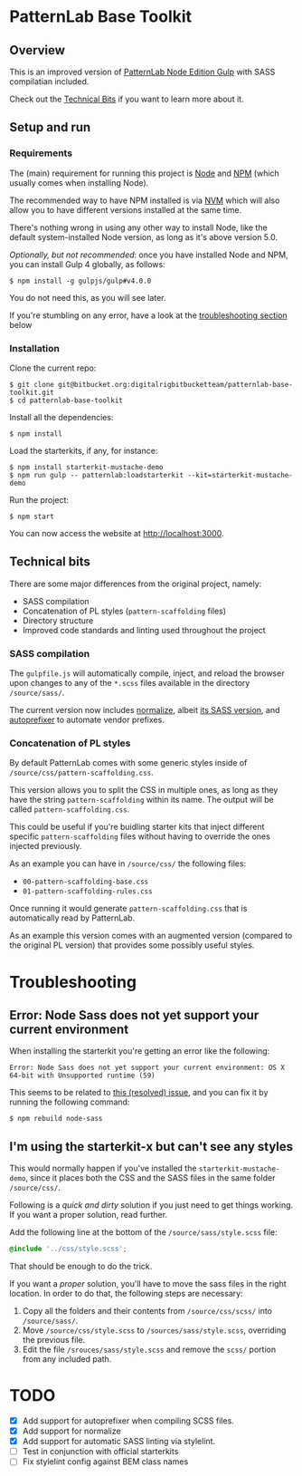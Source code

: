 # PatternLab Base Toolkit

## Overview

This is an improved version of [PatternLab Node Edition Gulp](https://github.com/pattern-lab/edition-node-gulp) with SASS compilatian included.

Check out the [Technical Bits](#technical-bits) if you want to learn more about it.

## Setup and run

### Requirements

The (main) requirement for running this project is [Node](https://nodejs.org) and [NPM](https://www.npmjs.com) (which usually comes when installing Node).

The recommended way to have NPM installed is via [NVM](https://github.com/creationix/nvm#installation) which will also allow you to have different versions installed at the same time.

There's nothing wrong in using any other way to install Node, like the default system-installed Node version, as long as it's above version 5.0.

_Optionally, but not recommended_: once you have installed Node and NPM, you can install Gulp 4 globally, as follows:

    $ npm install -g gulpjs/gulp#v4.0.0

You do not need this, as you will see later.

If you're stumbling on any error, have a look at the [troubleshooting section](#Troubleshooting) below

### Installation

Clone the current repo:

    $ git clone git@bitbucket.org:digitalrigbitbucketteam/patternlab-base-toolkit.git
    $ cd patternlab-base-toolkit

Install all the dependencies:

    $ npm install

Load the starterkits, if any, for instance:

    $ npm install starterkit-mustache-demo
    $ npm run gulp -- patternlab:loadstarterkit --kit=starterkit-mustache-demo

Run the project:

    $ npm start

You can now access the website at <http://localhost:3000>.

## Technical bits

There are some major differences from the original project, namely:

- SASS compilation
- Concatenation of PL styles (`pattern-scaffolding` files)
- Directory structure
- Improved code standards and linting used throughout the project

### SASS compilation

The `gulpfile.js` will automatically compile, inject, and reload the browser upon changes to any of the `*.scss` files available in the directory `/source/sass/`.

The current version now includes [normalize](https://necolas.github.io/normalize.css/), albeit [its SASS version](https://github.com/JohnAlbin/normalize-scss), and [autoprefixer](https://github.com/postcss/autoprefixer) to automate vendor prefixes.

### Concatenation of PL styles

By default PatternLab comes with some generic styles inside of `/source/css/pattern-scaffolding.css`.

This version allows you to split the CSS in multiple ones, as long as they have the string `pattern-scaffolding` within its name. The output will be called `pattern-scaffolding.css`.

This could be useful if you're buidling starter kits that inject different specific `pattern-scaffolding` files without having to override the ones injected previously.

As an example you can have in `/source/css/` the following files:

- `00-pattern-scaffolding-base.css`
- `01-pattern-scaffolding-rules.css`

Once running it would generate `pattern-scaffolding.css` that is automatically read by PatternLab.

As an example this version comes with an augmented version (compared to the original PL version) that provides some possibly useful styles.

# Troubleshooting

## Error: Node Sass does not yet support your current environment

When installing the starterkit you're getting an error like the following:

    Error: Node Sass does not yet support your current environment: OS X 64-bit with Unsupported runtime (59)

This seems to be related to [this (resolved) issue](https://github.com/sass/node-sass/issues/1764), and you can fix it by running the following command:

    $ npm rebuild node-sass

## I'm using the starterkit-x but can't see any styles

This would normally happen if you've installed the `starterkit-mustache-demo`, since it places both the CSS and the SASS files in the same folder `/source/css/`.

Following is a _quick and dirty_ solution if you just need to get things working.  If you want a proper solution, read further.

Add the following line at the bottom of the `/source/sass/style.scss` file:

```scss
@include '../css/style.scss';
```

That should be enough to do the trick.

If you want a _proper_ solution, you'll have to move the sass files in the right location.
In order to do that, the following steps are necessary:

1. Copy all the folders and their contents from `/source/css/scss/` into `/source/sass/`.
2. Move `/source/css/style.scss` to `/sources/sass/style.scss`, overriding the previous file.
3. Edit the file `/srouces/sass/style.scss` and remove the `scss/` portion from any included path.

# TODO

- [x] Add support for autoprefixer when compiling SCSS files.
- [x] Add support for normalize
- [x] Add support for automatic SASS linting via stylelint.
- [ ] Test in conjunction with official starterkits
- [ ] Fix stylelint config against BEM class names
